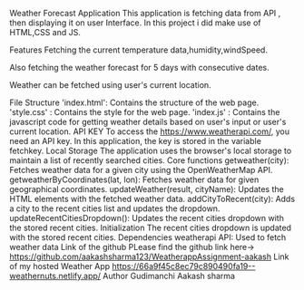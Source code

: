 Weather Forecast Application
This application is fetching data from API , then displaying it on user Interface. In this project i did make use of HTML,CSS and JS.

Features
Fetching the current temperature data,humidity,windSpeed.

Also fetching the weather forecast for 5 days with consecutive dates.

Weather can be fetched using user's current location.

File Structure
'index.html': Contains the structure of the web page.
'style.css' : Contains the style for the web page.
'index.js' : Contains the javascript code for getting weather details based on user's input or user's current location.
API KEY
To access the https://www.weatherapi.com/, you need an API key. In this application, the key is stored in the variable fetchkey.
Local Storage
The application uses the browser's local storage to maintain a list of recently searched cities.
Core functions
getweather(city): Fetches weather data for a given city using the OpenWeatherMap API.
getweatherByCoordinates(lat, lon): Fetches weather data for given geographical coordinates.
updateWeather(result, cityName): Updates the HTML elements with the fetched weather data.
addCityToRecent(city): Adds a city to the recent cities list and updates the dropdown.
updateRecentCitiesDropdown(): Updates the recent cities dropdown with the stored recent cities.
Initialization
The recent cities dropdown is updated with the stored recent cities.
Dependencies
weatherapi API: Used to fetch weather data
Link of the github
PLease find the github link here-> https://github.com/aakashsharma123/WeatherappAssignment-aakash
Link of my hosted Weather App
https://66a9f45c8ec79c890490fa19--weathernuts.netlify.app/
Author
Gudimanchi Aakash sharma